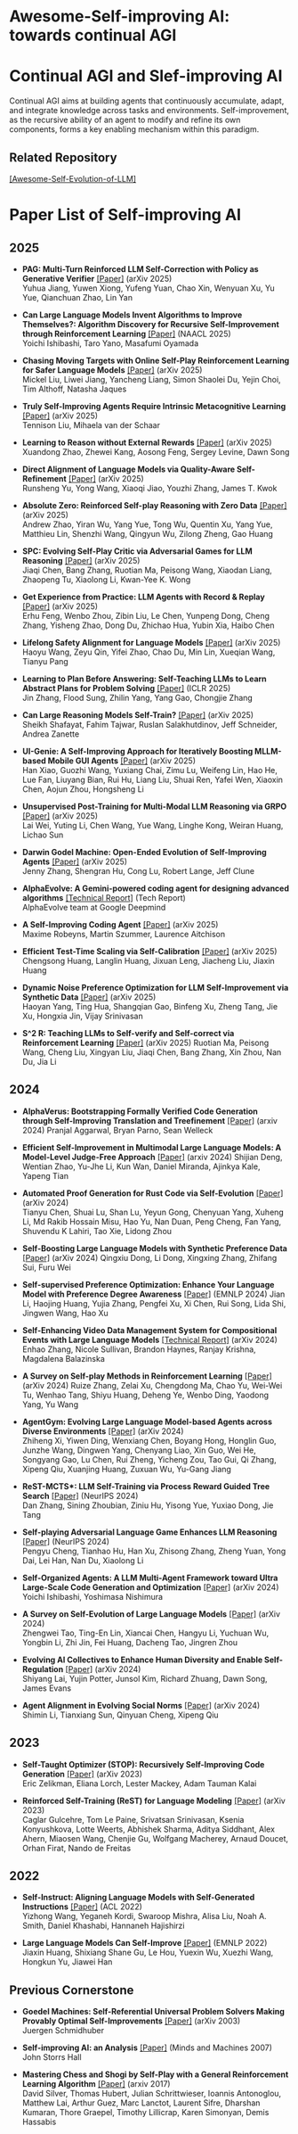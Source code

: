 # Awesome-Self-improving AI: towards continual AGI

# Continual AGI  and Slef-improving AI

Continual AGI aims at building agents that continuously accumulate, adapt, and integrate knowledge across tasks and environments. Self-improvement, as the recursive ability of an agent to modify and refine its own components, forms a key enabling mechanism within this paradigm.

## Related Repository

[[Awesome-Self-Evolution-of-LLM]](https://github.com/AlibabaResearch/DAMO-ConvAI/tree/main/Awesome-Self-Evolution-of-LLM) 

# Paper List of Self-improving AI

## 2025

- **PAG: Multi-Turn Reinforced LLM Self-Correction with Policy as Generative Verifier** [[Paper]](https://arxiv.org/abs/2506.10406) (arXiv 2025)  
Yuhua Jiang, Yuwen Xiong, Yufeng Yuan, Chao Xin, Wenyuan Xu, Yu Yue, Qianchuan Zhao, Lin Yan

- **Can Large Language Models Invent Algorithms to Improve Themselves?: Algorithm Discovery for Recursive Self-Improvement through Reinforcement Learning** [[Paper]](https://arxiv.org/abs/2410.15639) (NAACL 2025)  
Yoichi Ishibashi, Taro Yano, Masafumi Oyamada

- **Chasing Moving Targets with Online Self-Play Reinforcement Learning for Safer Language Models** [[Paper]](https://arxiv.org/abs/2506.07468) (arXiv 2025)  
Mickel Liu, Liwei Jiang, Yancheng Liang, Simon Shaolei Du, Yejin Choi, Tim Althoff, Natasha Jaques

- **Truly Self-Improving Agents Require Intrinsic Metacognitive Learning** [[Paper]](https://arxiv.org/abs/2506.05109) (arXiv 2025)  
Tennison Liu, Mihaela van der Schaar

- **Learning to Reason without External Rewards** [[Paper]](https://arxiv.org/abs/2505.19590) (arXiv 2025)  
Xuandong Zhao, Zhewei Kang, Aosong Feng, Sergey Levine, Dawn Song

- **Direct Alignment of Language Models via Quality-Aware Self-Refinement** [[Paper]](https://arxiv.org/abs/2405.21040) (arXiv 2025)  
Runsheng Yu, Yong Wang, Xiaoqi Jiao, Youzhi Zhang, James T. Kwok

- **Absolute Zero: Reinforced Self-play Reasoning with Zero Data**  [[Paper]](https://arxiv.org/abs/2505.21444) (arXiv 2025)   
Andrew Zhao, Yiran Wu, Yang Yue, Tong Wu, Quentin Xu, Yang Yue, Matthieu Lin, Shenzhi Wang, Qingyun Wu, Zilong Zheng, Gao Huang

- **SPC: Evolving Self-Play Critic via Adversarial Games for LLM Reasoning**  [[Paper]](https://arxiv.org/abs/2504.19162) (arXiv 2025)   
Jiaqi Chen, Bang Zhang, Ruotian Ma, Peisong Wang, Xiaodan Liang, Zhaopeng Tu, Xiaolong Li, Kwan-Yee K. Wong

- **Get Experience from Practice: LLM Agents with Record & Replay**  [[Paper]](https://arxiv.org/abs/2505.17716) (arXiv 2025)   
Erhu Feng, Wenbo Zhou, Zibin Liu, Le Chen, Yunpeng Dong, Cheng Zhang, Yisheng Zhao, Dong Du, Zhichao Hua, Yubin Xia, Haibo Chen

- **Lifelong Safety Alignment for Language Models**  [[Paper]](https://arxiv.org/abs/2505.20259) (arXiv 2025)   
Haoyu Wang, Zeyu Qin, Yifei Zhao, Chao Du, Min Lin, Xueqian Wang, Tianyu Pang

- **Learning to Plan Before Answering: Self-Teaching LLMs to Learn Abstract Plans for Problem Solving** [[Paper]](https://arxiv.org/abs/2505.00031) (ICLR 2025)   
Jin Zhang, Flood Sung, Zhilin Yang, Yang Gao, Chongjie Zhang

- **Can Large Reasoning Models Self-Train?**  [[Paper]](https://arxiv.org/abs/2505.21444) (arXiv 2025)   
Sheikh Shafayat, Fahim Tajwar, Ruslan Salakhutdinov, Jeff Schneider, Andrea Zanette

- **UI-Genie: A Self-Improving Approach for Iteratively Boosting MLLM-based Mobile GUI Agents**    [[Paper]](https://arxiv.org/abs/2505.21496) (arXiv 2025)   
Han Xiao, Guozhi Wang, Yuxiang Chai, Zimu Lu, Weifeng Lin, Hao He, Lue Fan, Liuyang Bian, Rui Hu, Liang Liu, Shuai Ren, Yafei Wen, Xiaoxin Chen, Aojun Zhou, Hongsheng Li
  
- **Unsupervised Post-Training for Multi-Modal LLM Reasoning via GRPO**    [[Paper]](https://arxiv.org/abs/2505.22453) (arXiv 2025)   
Lai Wei, Yuting Li, Chen Wang, Yue Wang, Linghe Kong, Weiran Huang, Lichao Sun

- **Darwin Godel Machine: Open-Ended Evolution of Self-Improving Agents**    [[Paper]](https://arxiv.org/abs/2505.22954) (arXiv 2025)   
Jenny Zhang, Shengran Hu, Cong Lu, Robert Lange, Jeff Clune

- **AlphaEvolve: A Gemini-powered coding agent for designing advanced algorithms**    [[Technical Report]](https://storage.googleapis.com/deepmind-media/DeepMind.com/Blog/alphaevolve-a-gemini-powered-coding-agent-for-designing-advanced-algorithms/AlphaEvolve.pdf) (Tech Report)   
AlphaEvolve team at Google Deepmind

- **A Self-Improving Coding Agent** [[Paper]](https://arxiv.org/abs/2504.15228) (arXiv 2025)   
Maxime Robeyns, Martin Szummer, Laurence Aitchison

- **Efficient Test-Time Scaling via Self-Calibration**    [[Paper]](https://arxiv.org/abs/2503.00031) (arXiv 2025)   
Chengsong Huang, Langlin Huang, Jixuan Leng, Jiacheng Liu, Jiaxin Huang

- **Dynamic Noise Preference Optimization for LLM Self-Improvement via Synthetic Data**    [[Paper]](https://arxiv.org/abs/2502.05400) (arXiv 2025)   
Haoyan Yang, Ting Hua, Shangqian Gao, Binfeng Xu, Zheng Tang, Jie Xu, Hongxia Jin, Vijay Srinivasan

- **S^2 R: Teaching LLMs to Self-verify and Self-correct via Reinforcement Learning** [[Paper]](https://arxiv.org/abs/2502.12853) (arXiv 2025)
Ruotian Ma, Peisong Wang, Cheng Liu, Xingyan Liu, Jiaqi Chen, Bang Zhang, Xin Zhou, Nan Du, Jia Li

## 2024

- **AlphaVerus: Bootstrapping Formally Verified Code Generation through Self-Improving Translation and Treefinement** [[Paper]](https://arxiv.org/abs/2412.06176) (arxiv 2024)
Pranjal Aggarwal, Bryan Parno, Sean Welleck

- **Efficient Self-Improvement in Multimodal Large Language Models: A Model-Level Judge-Free Approach** [[Paper]](https://arxiv.org/abs/2411.17760) (arxiv 2024)
Shijian Deng, Wentian Zhao, Yu-Jhe Li, Kun Wan, Daniel Miranda, Ajinkya Kale, Yapeng Tian

- **Automated Proof Generation for Rust Code via Self-Evolution** [[Paper]](https://arxiv.org/abs/2410.15756) (arXiv 2024)  
Tianyu Chen, Shuai Lu, Shan Lu, Yeyun Gong, Chenyuan Yang, Xuheng Li, Md Rakib Hossain Misu, Hao Yu, Nan Duan, Peng Cheng, Fan Yang, Shuvendu K Lahiri, Tao Xie, Lidong Zhou

- **Self-Boosting Large Language Models with Synthetic Preference Data** [[Paper]](https://arxiv.org/abs/2410.06961) (arXiv 2024) 
Qingxiu Dong, Li Dong, Xingxing Zhang, Zhifang Sui, Furu Wei

- **Self-supervised Preference Optimization: Enhance Your Language Model with Preference Degree Awareness** [[Paper]](https://arxiv.org/abs/2409.17791) (EMNLP 2024) 
Jian Li, Haojing Huang, Yujia Zhang, Pengfei Xu, Xi Chen, Rui Song, Lida Shi, Jingwen Wang, Hao Xu

- **Self-Enhancing Video Data Management System for Compositional Events with Large Language Models** [[Technical Report]](https://arxiv.org/abs/2408.02243) (arXiv 2024) 
Enhao Zhang, Nicole Sullivan, Brandon Haynes, Ranjay Krishna, Magdalena Balazinska

- **A Survey on Self-play Methods in Reinforcement Learning**    [[Paper]](https://arxiv.org/abs/2408.01072) (arXiv 2024)
Ruize Zhang, Zelai Xu, Chengdong Ma, Chao Yu, Wei-Wei Tu, Wenhao Tang, Shiyu Huang, Deheng Ye, Wenbo Ding, Yaodong Yang, Yu Wang

- **AgentGym: Evolving Large Language Model-based Agents across Diverse Environments** [[Paper]](https://arxiv.org/abs/2406.04151) (arXiv 2024)  
Zhiheng Xi, Yiwen Ding, Wenxiang Chen, Boyang Hong, Honglin Guo, Junzhe Wang, Dingwen Yang, Chenyang Liao, Xin Guo, Wei He, Songyang Gao, Lu Chen, Rui Zheng, Yicheng Zou, Tao Gui, Qi Zhang, Xipeng Qiu, Xuanjing Huang, Zuxuan Wu, Yu-Gang Jiang

- **ReST-MCTS\*: LLM Self-Training via Process Reward Guided Tree Search** [[Paper]](https://arxiv.org/abs/2406.03816) (NeurIPS 2024)  
Dan Zhang, Sining Zhoubian, Ziniu Hu, Yisong Yue, Yuxiao Dong, Jie Tang

- **Self-playing Adversarial Language Game Enhances LLM Reasoning** [[Paper]](https://arxiv.org/abs/2404.10642) (NeurIPS 2024)  
Pengyu Cheng, Tianhao Hu, Han Xu, Zhisong Zhang, Zheng Yuan, Yong Dai, Lei Han, Nan Du, Xiaolong Li

- **Self-Organized Agents: A LLM Multi-Agent Framework toward Ultra Large-Scale Code Generation and Optimization** [[Paper]](https://arxiv.org/abs/2404.02183) (arXiv 2024)  
Yoichi Ishibashi, Yoshimasa Nishimura

- **A Survey on Self-Evolution of Large Language Models** [[Paper]](https://arxiv.org/abs/2404.14387) (arXiv 2024)  
Zhengwei Tao, Ting-En Lin, Xiancai Chen, Hangyu Li, Yuchuan Wu, Yongbin Li, Zhi Jin, Fei Huang, Dacheng Tao, Jingren Zhou

- **Evolving AI Collectives to Enhance Human Diversity and Enable Self-Regulation** [[Paper]](https://arxiv.org/abs/2402.12590) (arXiv 2024)  
Shiyang Lai, Yujin Potter, Junsol Kim, Richard Zhuang, Dawn Song, James Evans

- **Agent Alignment in Evolving Social Norms** [[Paper]](https://arxiv.org/abs/2401.04620) (arXiv 2024)  
Shimin Li, Tianxiang Sun, Qinyuan Cheng, Xipeng Qiu

## 2023

- **Self-Taught Optimizer (STOP): Recursively Self-Improving Code Generation** [[Paper]](https://arxiv.org/abs/2310.02304) (arXiv 2023)  
Eric Zelikman, Eliana Lorch, Lester Mackey, Adam Tauman Kalai

- **Reinforced Self-Training (ReST) for Language Modeling** [[Paper]](https://arxiv.org/abs/2308.08998) (arXiv 2023)  
Caglar Gulcehre, Tom Le Paine, Srivatsan Srinivasan, Ksenia Konyushkova, Lotte Weerts, Abhishek Sharma, Aditya Siddhant, Alex Ahern, Miaosen Wang, Chenjie Gu, Wolfgang Macherey, Arnaud Doucet, Orhan Firat, Nando de Freitas
## 2022

- **Self-Instruct: Aligning Language Models with Self-Generated Instructions** [[Paper]](https://arxiv.org/abs/2212.10560) (ACL 2022)  
Yizhong Wang, Yeganeh Kordi, Swaroop Mishra, Alisa Liu, Noah A. Smith, Daniel Khashabi, Hannaneh Hajishirzi

- **Large Language Models Can Self-Improve** [[Paper]](https://arxiv.org/abs/2210.11610) (EMNLP 2022)  
Jiaxin Huang, Shixiang Shane Gu, Le Hou, Yuexin Wu, Xuezhi Wang, Hongkun Yu, Jiawei Han



## Previous Cornerstone 
- **Goedel Machines: Self-Referential Universal Problem Solvers Making Provably Optimal Self-Improvements**    [[Paper]](https://arxiv.org/abs/cs/0309048) (arXiv 2003)   
Juergen Schmidhuber

- **Self-improving AI: an Analysis**    [[Paper]](https://link.springer.com/article/10.1007/s11023-007-9065-3) (Minds and Machines 2007)   
John Storrs Hall

- **Mastering Chess and Shogi by Self-Play with a General Reinforcement Learning Algorithm**    [[Paper]](https://arxiv.org/abs/1712.01815) (arxiv 2017)  
David Silver, Thomas Hubert, Julian Schrittwieser, Ioannis Antonoglou, Matthew Lai, Arthur Guez, Marc Lanctot, Laurent Sifre, Dharshan Kumaran, Thore Graepel, Timothy Lillicrap, Karen Simonyan, Demis Hassabis
  
  

